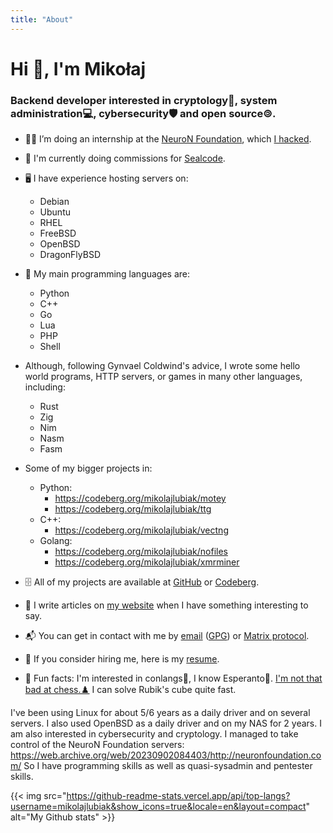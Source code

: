 ```yaml
---
title: "About"
---
```


# Hi 👋, I'm Mikołaj

### Backend developer interested in cryptology🔑, system administration💻, cybersecurity🛡 and open source🄯.

- 🧑‍💻️ I’m doing an internship at the [NeuroN Foundation](https://neuronfoundation.com/), which [I hacked](https://web.archive.org/web/20230902084403/http://neuronfoundation.com/).

- 📝 I'm currently doing commissions for [Sealcode](https://www.sealcode.it/).

- 🖥 I have experience hosting servers on:
	- Debian
	- Ubuntu
	- RHEL
	- FreeBSD
	- OpenBSD
	- DragonFlyBSD

- 🐍 My main programming languages are:
	- Python
	- C++
	- Go
	- Lua
	- PHP
	- Shell

- Although, following Gynvael Coldwind's advice, I wrote some hello world programs, HTTP servers, or games in many other languages, including:
	- Rust
	- Zig
	- Nim
	- Nasm
	- Fasm

- Some of my bigger projects in:
	- Python:
		- https://codeberg.org/mikolajlubiak/motey
		- https://codeberg.org/mikolajlubiak/ttg
	- C++:
		- https://codeberg.org/mikolajlubiak/vectng
	- Golang:
		- https://codeberg.org/mikolajlubiak/nofiles
		- https://codeberg.org/mikolajlubiak/xmrminer

- 🗄 All of my projects are available at [GitHub](https://github.com/mikolajlubiak) or [Codeberg](https://codeberg.org/mikolajlubiak).

- 📰 I write articles on [my website](https://lubiak.pages.dev/) when I have something interesting to say.

- 📬 You can get in contact with me by [email](mailto:lubiak@proton.me) ([GPG](https://keys.openpgp.org/search?q=lubiak%40proton.me)) or [Matrix protocol](https://matrix.to/#/@galanonim:matrix.org).

- 📄 If you consider hiring me, here is my [resume](https://lubiak.pages.dev/resume.pdf).

- 🎉 Fun facts: I'm interested in conlangs💬, I know Esperanto💚. [I'm not that bad at chess.♟️](https://lichess.org/@/funtoomen) I can solve Rubik's cube quite fast.

I've been using Linux for about 5/6 years as a daily driver and on several servers. I also used OpenBSD as a daily driver and on my NAS for 2 years.
I am also interested in cybersecurity and cryptology. I managed to take control of the NeuroN Foundation servers: https://web.archive.org/web/20230902084403/http://neuronfoundation.com/
So I have programming skills as well as quasi-sysadmin and pentester skills.

{{< img src="https://github-readme-stats.vercel.app/api/top-langs?username=mikolajlubiak&show_icons=true&locale=en&layout=compact" alt="My Github stats" >}}
